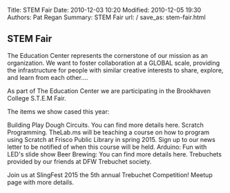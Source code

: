 Title: STEM Fair
Date: 2010-12-03 10:20
Modified: 2010-12-05 19:30
Authors: Pat Regan
Summary: STEM Fair
url: /
save_as: stem-fair.html




## STEM Fair

The Education Center represents the cornerstone of our mission as an organization. We want to foster collaboration at a GLOBAL scale, providing the infrastructure for people with similar creative interests to share, explore, and learn from each other....

As part of The Education Center we are participating in the Brookhaven College S.T.E.M Fair.

The items we show cased this year:

Building Play Dough Circuits. You can find more details here.
Scratch Programming. TheLab.ms will be teaching a course on how to program using Scratch at Frisco Public Library in spring 2015. Sign up to our news letter to be notified of when this course will be held.
Arduino: Fun with LED's slide show
Beer Brewing: You can find more details here.
Trebuchets provided by our friends at DFW Trebuchet society.

Join us at SlingFest 2015 the 5th annual Trebuchet Competition! Meetup page with more details.

